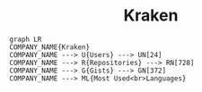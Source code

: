 <h1 align="center">Kraken</h1>

```mermaid
graph LR
COMPANY_NAME{Kraken}
COMPANY_NAME ---> U{Users} ---> UN[24]
COMPANY_NAME ---> R{Repositories} ---> RN[728]
COMPANY_NAME ---> G{Gists} ---> GN[372]
COMPANY_NAME ---> ML{Most Used<br>Languages}
```
